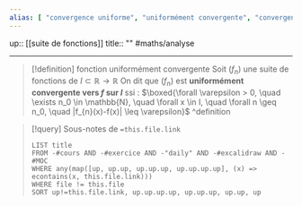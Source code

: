 ```yaml
---
alias: [ "convergence uniforme", "uniformément convergente", "convergence uniforme d'une suite de fonctions" ]
---
```

up:: [[suite de fonctions]]
title:: ""
#maths/analyse 

---

> [!definition] fonction uniformément convergente
> Soit $(f_{n})$ une suite de fonctions de $I \subset \mathbb{R} \to \mathbb{R}$
> On dit que $(f_{n})$ est **uniformément convergente vers $f$ sur $I$** ssi :
> $\boxed{\forall \varepsilon > 0, \quad \exists n_0 \in \mathbb{N}, \quad \forall x \in I, \quad \forall n \geq n_0, \quad |f_{n}(x)-f(x)| \leq \varepsilon}$
^definition


> [!query] Sous-notes de `=this.file.link`
> ```dataview
> LIST title
> FROM -#cours AND -#exercice AND -"daily" AND -#excalidraw AND -#MOC
> WHERE any(map([up, up.up, up.up.up, up.up.up.up], (x) => econtains(x, this.file.link)))
> WHERE file != this.file
> SORT up!=this.file.link, up.up.up.up, up.up.up, up.up, up
> ```


